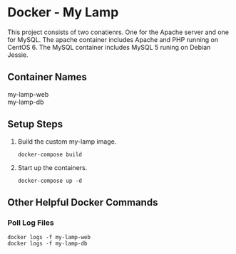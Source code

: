 # Docker - My Lamp

This project consists of two conatienrs. One for the Apache server and one for MySQL. The apache container includes Apache and PHP running on CentOS 6. The MySQL container includes MySQL 5 runing on Debian Jessie.

## Container Names
my-lamp-web  
my-lamp-db  

## Setup Steps

1. Build the custom my-lamp image.
    ```
    docker-compose build
    ```

2. Start up the containers.
    ```
    docker-compose up -d
    ```

## Other Helpful Docker Commands

### Poll Log Files
    docker logs -f my-lamp-web
    docker logs -f my-lamp-db



